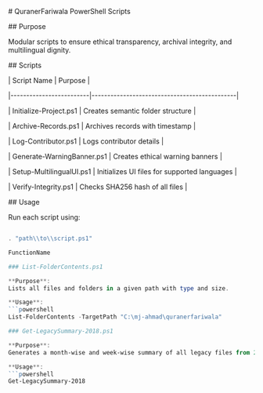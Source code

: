 \# QuranerFariwala PowerShell Scripts



\## Purpose

Modular scripts to ensure ethical transparency, archival integrity, and multilingual dignity.



\## Scripts

| Script Name             | Purpose                                      |

|-------------------------|----------------------------------------------|

| Initialize-Project.ps1  | Creates semantic folder structure            |

| Archive-Records.ps1     | Archives records with timestamp              |

| Log-Contributor.ps1     | Logs contributor details                     |

| Generate-WarningBanner.ps1 | Creates ethical warning banners         |

| Setup-MultilingualUI.ps1 | Initializes UI files for supported languages |

| Verify-Integrity.ps1    | Checks SHA256 hash of all files              |



\## Usage

Run each script using:

```powershell

. "path\\to\\script.ps1"

FunctionName

### List-FolderContents.ps1

**Purpose**:  
Lists all files and folders in a given path with type and size.

**Usage**:
```powershell
List-FolderContents -TargetPath "C:\mj-ahmad\quranerfariwala"

### Get-LegacySummary-2018.ps1

**Purpose**:  
Generates a month-wise and week-wise summary of all legacy files from 2018, including timestamps and README presence.

**Usage**:
```powershell
Get-LegacySummary-2018

